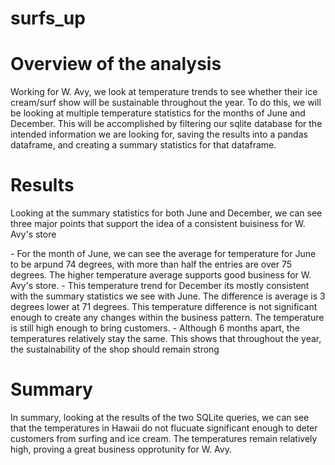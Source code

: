 # surfs_up

# Overview of the analysis
Working for W. Avy, we look at temperature trends to see whether their ice cream/surf show will be sustainable throughout the year. To do this, we will be looking at multiple temperature statistics for the months of June and December. This will be accomplished by filtering our sqlite database for the intended information we are looking for, saving the results into a pandas dataframe, and creating a summary statistics for that dataframe.

# Results
<p> Looking at the summary statistics for both June and December, we can see three major points that support the idea of a consistent buisiness for W. Avy's store<p/>
- For the month of June, we can see the average for temperature for June to be arpund 74 degrees, with more than half the entries are over 75 degrees. The higher temperature average supports good business for W. Avy's store.
- This temperature trend for December its mostly consistent with the summary statistics we see with June. The difference is average is 3 degrees lower at 71 degrees. This temperature difference is not significant enough to create any changes within the business pattern. The temperature is still high enough to bring customers.
- Although 6 months apart, the temperatures relatively stay the same. This shows that throughout the year, the sustainability of the shop should remain strong


# Summary
In summary, looking at the results of the two SQLite queries, we can see that the temperatures in Hawaii do not flucuate significant enough to deter customers from surfing and ice cream. The temperatures remain relatively high, proving a great business opprotunity for W. Avy.
